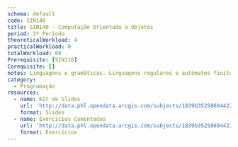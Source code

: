 ```yaml
---
schema: default
code: SIN140
title: SIN140 - Computação Orientada a Objetos
period: 3º Período
theoreticalWorkload: 4
practicalWorkload: 0
totalWorkload: 60
Prerequisite: [SIN110]
Corequisite: []
notes: Linguagens e gramáticas. Linguagens regulares e autômatos finitos. Linguagens livres de contexto e autômatos com pilha. Linguagens recursivamente enumeráveis e sensíveis ao contexto (Máquinas de Turing).
category:
  - Programação
resources:
  - name: Kit de Slides
    url: 'http://data.phl.opendata.arcgis.com/subjects/1839b35258604422b0b520cbb668df0d_0.csv'
    format: Slides
  - name: Exercícios Comentados
    url: 'http://data.phl.opendata.arcgis.com/subjects/1839b35258604422b0b520cbb668df0d_0.zip'
    format: Exercícios
---
```

